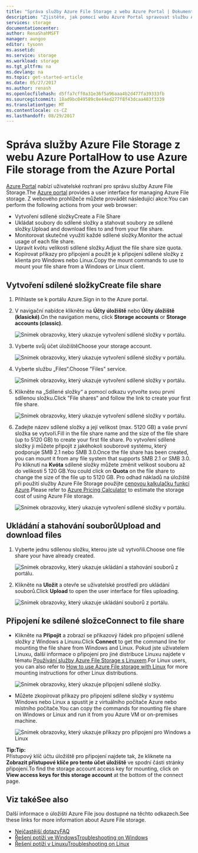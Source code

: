 ```yaml
---
title: "Správa služby Azure File Storage z webu Azure Portal | Dokumentace Microsoftu"
description: "Zjistěte, jak pomocí webu Azure Portal spravovat službu Azure File Storage."
services: storage
documentationcenter: 
author: RenaShahMSFT
manager: aungoo
editor: tysonn
ms.assetid: 
ms.service: storage
ms.workload: storage
ms.tgt_pltfrm: na
ms.devlang: na
ms.topic: get-started-article
ms.date: 05/27/2017
ms.author: renash
ms.openlocfilehash: d5ffa7cff0a31e36f5a96aaa4b2d477fa39333fb
ms.sourcegitcommit: 18ad9bc049589c8e44ed277f8f43dcaa483f3339
ms.translationtype: MT
ms.contentlocale: cs-CZ
ms.lasthandoff: 08/29/2017
---
```

# <a name="how-to-use-azure-file-storage-from-the-azure-portal"></a><span data-ttu-id="2fc6f-103">Správa služby Azure File Storage z webu Azure Portal</span><span class="sxs-lookup"><span data-stu-id="2fc6f-103">How to use Azure File storage from the Azure Portal</span></span>
<span data-ttu-id="2fc6f-104">[Azure Portal](https://portal.azure.com) nabízí uživatelské rozhraní pro správu služby Azure File Storage.</span><span class="sxs-lookup"><span data-stu-id="2fc6f-104">The [Azure portal](https://portal.azure.com) provides a user interface for managing Azure File storage.</span></span> <span data-ttu-id="2fc6f-105">Z webového prohlížeče můžete provádět následující akce:</span><span class="sxs-lookup"><span data-stu-id="2fc6f-105">You can perform the following actions from your web browser:</span></span>

* <span data-ttu-id="2fc6f-106">Vytvoření sdílené složky</span><span class="sxs-lookup"><span data-stu-id="2fc6f-106">Create a File Share</span></span>
* <span data-ttu-id="2fc6f-107">Ukládat soubory do sdílené složky a stahovat soubory ze sdílené složky.</span><span class="sxs-lookup"><span data-stu-id="2fc6f-107">Upload and download files to and from your file share.</span></span>
* <span data-ttu-id="2fc6f-108">Monitorovat skutečné využití každé sdílené složky.</span><span class="sxs-lookup"><span data-stu-id="2fc6f-108">Monitor the actual usage of each file share.</span></span>
* <span data-ttu-id="2fc6f-109">Upravit kvótu velikosti sdílené složky.</span><span class="sxs-lookup"><span data-stu-id="2fc6f-109">Adjust the file share size quota.</span></span>
* <span data-ttu-id="2fc6f-110">Kopírovat příkazy pro připojení a použít je k připojení sdílené složky z klienta pro Windows nebo Linux.</span><span class="sxs-lookup"><span data-stu-id="2fc6f-110">Copy the mount commands to use to mount your file share from a Windows or Linux client.</span></span>

## <a name="create-file-share"></a><span data-ttu-id="2fc6f-111">Vytvoření sdílené složky</span><span class="sxs-lookup"><span data-stu-id="2fc6f-111">Create file share</span></span>
1. <span data-ttu-id="2fc6f-112">Přihlaste se k portálu Azure.</span><span class="sxs-lookup"><span data-stu-id="2fc6f-112">Sign in to the Azure portal.</span></span>
2. <span data-ttu-id="2fc6f-113">V navigační nabídce klikněte na **Účty úložiště** nebo **Účty úložiště (klasické)**.</span><span class="sxs-lookup"><span data-stu-id="2fc6f-113">On the navigation menu, click **Storage accounts** or **Storage accounts (classic)**.</span></span>
    
    ![Snímek obrazovky, který ukazuje vytvoření sdílené složky v portálu.](./media/storage-how-to-use-files-portal/use-files-portal-create-file-share1.png)

3. <span data-ttu-id="2fc6f-115">Vyberte svůj účet úložiště</span><span class="sxs-lookup"><span data-stu-id="2fc6f-115">Choose your storage account.</span></span>

    ![Snímek obrazovky, který ukazuje vytvoření sdílené složky v portálu.](./media/storage-how-to-use-files-portal/use-files-portal-create-file-share2.png)

4. <span data-ttu-id="2fc6f-117">Vyberte službu „Files“.</span><span class="sxs-lookup"><span data-stu-id="2fc6f-117">Choose "Files" service.</span></span>

    ![Snímek obrazovky, který ukazuje vytvoření sdílené složky v portálu.](./media/storage-how-to-use-files-portal/use-files-portal-create-file-share3.png)

5. <span data-ttu-id="2fc6f-119">Klikněte na „Sdílené složky“ a pomocí odkazu vytvořte svou první sdílenou složku.</span><span class="sxs-lookup"><span data-stu-id="2fc6f-119">Click "File shares" and follow the link to create your first file share.</span></span>

    ![Snímek obrazovky, který ukazuje vytvoření sdílené složky v portálu.](./media/storage-how-to-use-files-portal/use-files-portal-create-file-share4.png)

6. <span data-ttu-id="2fc6f-121">Zadejte název sdílené složky a její velikost (max. 5120 GB) a vaše první složka se vytvoří.</span><span class="sxs-lookup"><span data-stu-id="2fc6f-121">Fill in the file share name and the size of the file share (up to 5120 GB) to create your first file share.</span></span> <span data-ttu-id="2fc6f-122">Po vytvoření sdílené složky ji můžete připojit z jakéhokoli souborové systému, který podporuje SMB 2.1 nebo SMB 3.0.</span><span class="sxs-lookup"><span data-stu-id="2fc6f-122">Once the file share has been created, you can mount it from any file system that supports SMB 2.1 or SMB 3.0.</span></span> <span data-ttu-id="2fc6f-123">Po kliknutí na **Kvóta** sdílené složky můžete změnit velikost souboru až do velikosti 5 120 GB.</span><span class="sxs-lookup"><span data-stu-id="2fc6f-123">You could click on **Quota** on the file share to change the size of the file up to 5120 GB.</span></span> <span data-ttu-id="2fc6f-124">Pro odhad nákladů na úložiště při použití služby Azure File Storage použijte [cenovou kalkulačku funkcí Azure](https://azure.microsoft.com/pricing/calculator/).</span><span class="sxs-lookup"><span data-stu-id="2fc6f-124">Please refer to [Azure Pricing Calculator](https://azure.microsoft.com/pricing/calculator/) to estimate the storage cost of using Azure File storage.</span></span>

    ![Snímek obrazovky, který ukazuje vytvoření sdílené složky v portálu.](./media/storage-how-to-use-files-portal/use-files-portal-create-file-share5.png)

## <a name="upload-and-download-files"></a><span data-ttu-id="2fc6f-126">Ukládání a stahování souborů</span><span class="sxs-lookup"><span data-stu-id="2fc6f-126">Upload and download files</span></span>
1. <span data-ttu-id="2fc6f-127">Vyberte jednu sdílenou složku, kterou jste už vytvořili.</span><span class="sxs-lookup"><span data-stu-id="2fc6f-127">Choose one file share your have already created.</span></span>

    ![Snímek obrazovky, který ukazuje ukládání a stahování souborů z portálu.](./media/storage-how-to-use-files-portal/use-files-portal-upload-file1.png)

2. <span data-ttu-id="2fc6f-129">Klikněte na **Uložit** a otevře se uživatelské prostředí pro ukládání souborů.</span><span class="sxs-lookup"><span data-stu-id="2fc6f-129">Click **Upload** to open the user interface for files uploading.</span></span>

    ![Snímek obrazovky, který ukazuje ukládání souborů z portálu.](./media/storage-how-to-use-files-portal/use-files-portal-upload-file2.png)

## <a name="connect-to-file-share"></a><span data-ttu-id="2fc6f-131">Připojení ke sdílené složce</span><span class="sxs-lookup"><span data-stu-id="2fc6f-131">Connect to file share</span></span>
-  <span data-ttu-id="2fc6f-132">Klikněte na **Připojit** a zobrazí se příkazový řádek pro připojení sdílené složky z Windows a Linuxu.</span><span class="sxs-lookup"><span data-stu-id="2fc6f-132">Click **Connect** to get the command line for mounting the file share from Windows and Linux.</span></span> <span data-ttu-id="2fc6f-133">Pokud jste uživatelem Linuxu, další informace o připojení pro jiné distribuce Linuxu najdete v tématu [Používání služby Azure File Storage s Linuxem](../storage-how-to-use-files-linux.md).</span><span class="sxs-lookup"><span data-stu-id="2fc6f-133">For Linux users, you can also refer to [How to use Azure File storage with Linux](../storage-how-to-use-files-linux.md) for more mounting instructions for other Linux distributions.</span></span>

    ![Snímek obrazovky, který ukazuje připojení sdílené složky.](./media/storage-how-to-use-files-portal/use-files-portal-connect.png)
-  <span data-ttu-id="2fc6f-135">Můžete zkopírovat příkazy pro připojení sdílené složky v systému Windows nebo Linux a spustit je z virtuálního počítače Azure nebo místního počítače.</span><span class="sxs-lookup"><span data-stu-id="2fc6f-135">You can copy the commands for mounting file share on Windows or Linux and run it from you Azure VM or on-premises machine.</span></span>

    ![Snímek obrazovky, který ukazuje příkazy pro připojení pro Windows a Linux](./media/storage-how-to-use-files-portal/use-files-portal-show-mount-commands.png)

<span data-ttu-id="2fc6f-137">**Tip:**</span><span class="sxs-lookup"><span data-stu-id="2fc6f-137">**Tip:**</span></span>  
<span data-ttu-id="2fc6f-138">Přístupový klíč účtu úložiště pro připojení najdete tak, že kliknete na **Zobrazit přístupové klíče pro tento účet úložiště** ve spodní části stránky připojení.</span><span class="sxs-lookup"><span data-stu-id="2fc6f-138">To find the storage account access key for mounting, click on **View access keys for this storage account** at the bottom of the connect page.</span></span>

## <a name="see-also"></a><span data-ttu-id="2fc6f-139">Viz také</span><span class="sxs-lookup"><span data-stu-id="2fc6f-139">See also</span></span>
<span data-ttu-id="2fc6f-140">Další informace o úložišti Azure File jsou dostupné na těchto odkazech.</span><span class="sxs-lookup"><span data-stu-id="2fc6f-140">See these links for more information about Azure File storage.</span></span>

* [<span data-ttu-id="2fc6f-141">Nejčastější dotazy</span><span class="sxs-lookup"><span data-stu-id="2fc6f-141">FAQ</span></span>](../storage-files-faq.md)
* [<span data-ttu-id="2fc6f-142">Řešení potíží ve Windows</span><span class="sxs-lookup"><span data-stu-id="2fc6f-142">Troubleshooting on Windows</span></span>](storage-troubleshoot-windows-file-connection-problems.md)      
* [<span data-ttu-id="2fc6f-143">Řešení potíží v Linuxu</span><span class="sxs-lookup"><span data-stu-id="2fc6f-143">Troubleshooting on Linux</span></span>](storage-troubleshoot-linux-file-connection-problems.md)    